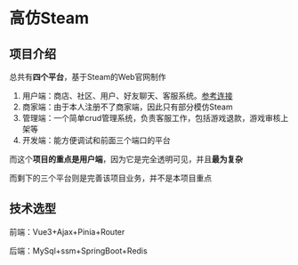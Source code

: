 # 高仿Steam

## 项目介绍

总共有**四个平台**，基于Steam的Web官网制作

1. 用户端：商店、社区、用户、好友聊天、客服系统。[参考连接](https://store.steampowered.com/)
2. 商家端：由于本人注册不了商家端，因此只有部分模仿Steam
3. 管理端：一个简单crud管理系统，负责客服工作，包括游戏退款，游戏审核上架等
4. 开发端：能方便调试和前面三个端口的平台

而这个**项目的重点是用户端**，因为它是完全透明可见，并且**最为复杂**

而剩下的三个平台则是完善该项目业务，并不是本项目重点

## 技术选型

前端：Vue3+Ajax+Pinia+Router

后端：MySql+ssm+SpringBoot+Redis